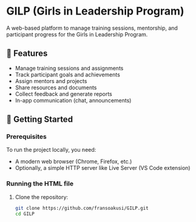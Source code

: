 # GILP (Girls in Leadership Program)

A web-based platform to manage training sessions, mentorship, and participant progress for the Girls in Leadership Program.

## 🌟 Features

- Manage training sessions and assignments
- Track participant goals and achievements
- Assign mentors and projects
- Share resources and documents
- Collect feedback and generate reports
- In-app communication (chat, announcements)

## 🚀 Getting Started

### Prerequisites

To run the project locally, you need:

- A modern web browser (Chrome, Firefox, etc.)
- Optionally, a simple HTTP server like Live Server (VS Code extension)

### Running the HTML file

1. Clone the repository:
   ```bash
   git clone https://github.com/fransoakusi/GILP.git
   cd GILP
